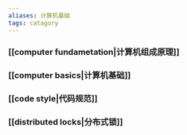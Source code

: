 ```yaml
---
aliases: 计算机基础
tags: catagory
---
```



### [[computer fundametation|计算机组成原理]]
### [[computer basics|计算机基础]]
### [[code style|代码规范]]
### [[distributed locks|分布式锁]]


